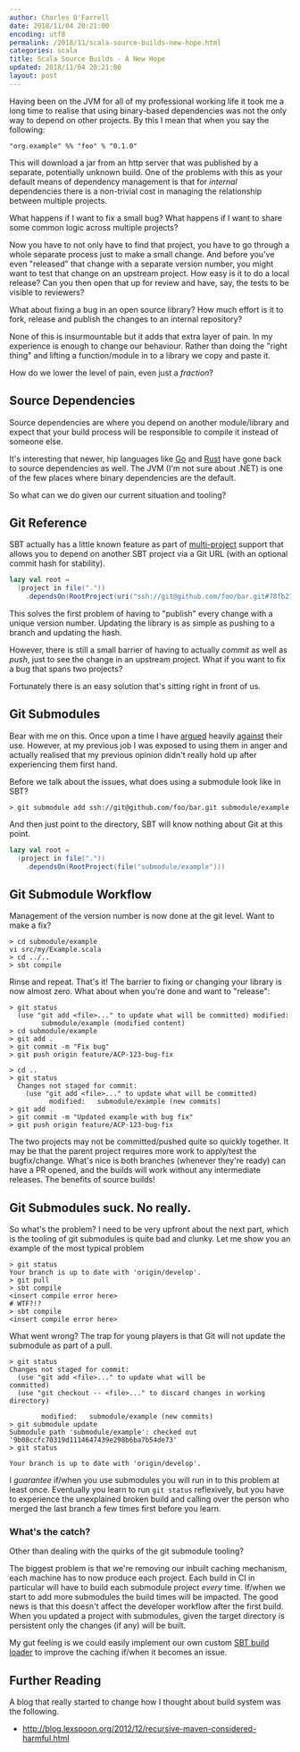 ```yaml
---
author: Charles O'Farrell
date: 2018/11/04 20:21:00
encoding: utf8
permalink: /2018/11/scala-source-builds-new-hope.html
categories: scala
title: Scala Source Builds - A New Hope
updated: 2018/11/04 20:21:00
layout: post
---
```


Having been on the JVM for all of my professional working life it took me a long
time to realise that using binary-based dependencies was not the only way to
depend on other projects. By this I mean that when you say the following:

```
"org.example" %% "foo" % "0.1.0"
```

This will download a jar from an http server that was published by a separate,
potentially unknown build.  One of the problems with this as your default means
of dependency management is that for _internal_ dependencies there is a
non-trivial cost in managing the relationship between multiple projects.

What happens if I want to fix a small bug? What happens if I want to share some
common logic across multiple projects?

Now you have to not only have to find that project, you have to go through a
whole separate process just to make a small change. And before you've even
"released" that change with a separate version number, you might want to test
that change on an upstream project. How easy is it to do a local release? Can
you then open that up for review and have, say, the tests to be visible to
reviewers?

What about fixing a bug in an open source library? How much effort is it to
fork, release and publish the changes to an internal repository?

None of this is insurmountable but it adds that extra layer of pain.  In my
experience is enough to change our behaviour. Rather than doing the "right
thing" and lifting a function/module in to a library we copy and paste it.

How do we lower the level of pain, even just a _fraction_?

## Source Dependencies

Source dependencies are where you depend on another
module/library and expect that your build process will be responsible to compile
it instead of someone else.

It's interesting that newer, hip languages like [Go] and [Rust] have gone back to
source dependencies as well. The JVM (I'm not sure about .NET) is one of the few
places where binary dependencies are the default.

[Go]: https://golang.org/doc/code.html#remote
[Rust]: https://golang.org/doc/code.html#remote

So what can we do given our current situation and tooling?

## Git Reference

SBT actually has a little known feature as part of
[multi-project](https://www.scala-sbt.org/1.x/docs/Multi-Project.html)
support that allows you to depend on another SBT project via a Git URL (with an
optional commit hash for stability).

```scala
lazy val root =
  (project in file("."))
    .dependsOn(RootProject(uri("ssh://git@github.com/foo/bar.git#78fb2722c598fc6d72ac47c069b6d004a34b6f5b")))
```

This solves the first problem of having to "publish" every change with a unique
version number. Updating the library is as simple as pushing to a branch and
updating the hash.

However, there is still a small barrier of having to actually _commit_ as well
as _push_, just to see the change in an upstream project. What if you want to
fix a bug that spans two projects?

Fortunately there is an easy solution that's sitting right in front of us.

## Git Submodules

Bear with me on this. Once upon a time I have
[argued](https://community.atlassian.com/t5/Questions/Stash-using-managing-multiple-repos-simultaneously/qaq-p/179386) heavily
[against](https://community.atlassian.com/t5/Bitbucket-questions/Stash-support-for-GIT-Submodules/qaq-p/269279)
their use. However, at my previous job I was exposed to using them in
anger and actually realised that my previous opinion didn't really hold up after
experiencing them first hand.

Before we talk about the issues, what does using a submodule look like in SBT?

```shell
> git submodule add ssh://git@github.com/foo/bar.git submodule/example
```

And then just point to the directory, SBT will know nothing about Git at this
point.

```scala
lazy val root =
  (project in file("."))
    .dependsOn(RootProject(file("submodule/example")))
```

## Git Submodule Workflow

Management of the version number is now done at the git level. Want to make a
fix?

```
> cd submodule/example
vi src/my/Example.scala
> cd ../..
> sbt compile
```

Rinse and repeat. That's it! The barrier to fixing or changing your library is
now almost zero. What about when you're done and want to "release":

```shell
> git status
  (use "git add <file>..." to update what will be committed) modified:
        submodule/example (modified content)
> cd submodule/example
> git add .
> git commit -m "Fix bug"
> git push origin feature/ACP-123-bug-fix

> cd ..
> git status
  Changes not staged for commit:
    (use "git add <file>..." to update what will be committed)
          modified:   submodule/example (new commits)
> git add .
> git commit -m "Updated example with bug fix"
> git push origin feature/ACP-123-bug-fix
```

The two projects may not be committed/pushed quite so quickly together. It may
be that the parent project requires more work to apply/test the bugfix/change.
What's nice is both branches (whenever they're ready) can have a PR opened, and
the builds will work without any intermediate releases. The benefits of source
builds!

## Git Submodules suck. No really.

So what's the problem? I need to be very upfront about the next part, which is
the tooling of git submodules is quite bad and clunky. Let me show you an
example of the most typical problem

```shell
> git status
Your branch is up to date with 'origin/develop'.
> git pull
> sbt compile
<insert compile error here>
# WTF?!?
> sbt compile
<insert compile error here>
```

What went wrong? The trap for young players is that
Git will not update the submodule as part of a pull.

```shell
> git status
Changes not staged for commit:
  (use "git add <file>..." to update what will be
committed)
  (use "git checkout -- <file>..." to discard changes in working
directory)

        modified:   submodule/example (new commits)
> git submodule update
Submodule path 'submodule/example': checked out
'9b08ccfc70319d1114647439e298b6ba7b54de73'
> git status

Your branch is up to date with 'origin/develop'.
```

I _guarantee_ if/when you use submodules you will run in to this problem at
least once. Eventually you learn to run `git status` reflexively, but you have
to experience the unexplained broken build and calling over the person who
merged the last branch a few times first before you learn.

### What's the catch?

Other than dealing with the quirks of the git submodule
tooling?

The biggest problem is that we're removing our inbuilt caching mechanism, each
machine has to now produce each project. Each build in CI in particular will
have to build each submodule project _every_ time. If/when we start to add more
submodules the build times will be impacted. The good news is that this doesn't
affect the developer workflow after the first build. When you updated a project
with submodules, given the target directory is persistent only the changes (if
any) will be built.

My gut feeling is we could easily implement our own custom
[SBT build loader](https://www.scala-sbt.org/1.x/docs/Build-Loaders.html) to
improve the caching if/when it becomes an issue.

## Further Reading

A blog that really started to change how I thought about build
system was the following.

- http://blog.lexspoon.org/2012/12/recursive-maven-considered-harmful.html
